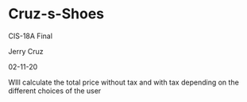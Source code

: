 # Cruz-s-Shoes
CIS-18A Final

Jerry Cruz 

02-11-20

WIll calculate the total price without tax and with tax depending on the different choices of the user
